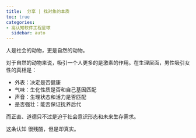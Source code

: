 ```yaml
---
title:  分享 | 找对象的本质
toc: true
categories:
- 高认知软件工程星球
  sidebar: auto
---
```


人是社会的动物，更是自然的动物。

对于自然的动物来说，吸引一个人更多的是激素的作用。在生理层面，男性吸引女性的真相是：

- 外表：决定是否健康
- 气味：生化性质是否和自己基因匹配
- 声音：生理状态和活力是否匹配
- 是否强壮：能否保证抚养后代

而正直、道德只不过是迫于社会意识形态和未来生存需求。

这条认知 很残酷，但是却真实。

